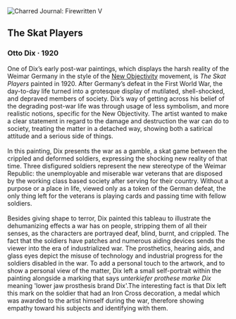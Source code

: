 <div class="artwork-of-the-day">
  <div class="container">
    <div class="img-wrapper">
      <img
        src="https://uploads1.wikiart.org/images/otto-dix/the-skat-players-1920.jpg!Large.jpg"
        alt="Charred Journal: Firewritten V" />
    </div>
    <div class="artwork-detail">
      <div class="artwork-origin"> 
        <h2 class="artwork-name">The Skat Players</h2>
        <h3 class="artist">
          Otto Dix
                    ·  1920
        </h3>
      </div>
      <p class="description">
        <span class="artwork-description-text ng-binding" ng-bind-html="viewModel.ArtworkOfTheDay.Description | unsafe">One of Dix’s early post-war paintings, which displays the harsh reality of the Weimar Germany in the style of the <a target="_blank" href="https://www.wikiart.org/en/artists-by-art-movement/new-objectivity-neue-sachlichkeit#!#resultType:masonry">New Objectivity</a> movement, is <i>The Skat Players</i> painted in 1920. After Germany’s defeat in the First World War, the day-to-day life turned into a grotesque display of mutilated, shell-shocked, and depraved members of society. Dix’s way of getting across his belief of the degrading post-war life was through usage of less symbolism, and more realistic notions, specific for the New Objectivity. The artist wanted to make a clear statement in regard to the damage and destruction the war can do to society, treating the matter in a detached way, showing both a satirical attitude and a serious side of things.<br><br>In this painting, Dix presents the war as a gamble, a skat game between the crippled and deformed soldiers, expressing the shocking new reality of that time. Three disfigured soldiers represent the new stereotype of the Weimar Republic: the unemployable and miserable war veterans that are disposed by the working class based society after serving for their country. Without a purpose or a place in life, viewed only as a token of the German defeat, the only thing left for the veterans is playing cards and passing time with fellow soldiers.<br><br>Besides giving shape to terror, Dix painted this tableau to illustrate the dehumanizing effects a war has on people, stripping them of all their senses, as the characters are portrayed deaf, blind, burnt, and crippled. The fact that the soldiers have patches and numerous aiding devices sends the viewer into the era of industrialized war. The prosthetics, hearing aids, and glass eyes depict the misuse of technology and industrial progress for the soldiers disabled in the war. To add a personal touch to the artwork, and to show a personal view of the matter, Dix left a small self-portrait within the painting alongside a marking that says <i>unterkiefer prothese marke Dix</i> meaning 'lower jaw prosthesis brand Dix'.The interesting fact is that Dix left this mark on the soldier that had an Iron Cross decoration, a medal which was awarded to the artist himself during the war, therefore showing empathy toward his subjects and identifying with them.</span>
                        <div class="text-shadow-container" ng-show="showShadow" style=""></div>
      </p>
    </div>
  </div>

</div>
